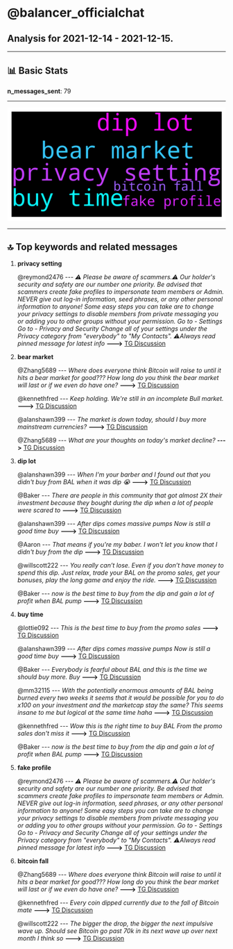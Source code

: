 # **@balancer_officialchat**
 ## Analysis for **2021-12-14** - **2021-12-15**.

---

## 📊 **Basic Stats**

**n_messages_sent**: 79

---
![wordcloud](balancer_officialchat_1Days_wordcloud.png)

---


## 🔝 **Top keywords and related messages**

1. **privacy setting**

    @reymond2476 --- *⚠️ Please be aware of scammers.⚠️   Our holder's security and safety are our number one priority. Be advised that scammers create fake profiles to impersonate team members or Admin. NEVER give out log-in information, seed phrases, or any other personal information to anyone!   Some easy steps you can take are to change your privacy settings to disable members from private messaging you or adding you to other groups without your permission.  Go to - Settings Go to - Privacy and Security Change all of your settings under the Privacy category from "everybody" to "My Contacts".  ⚠️Always read pinned message for latest info* **--->** [TG Discussion](https://t.me/balancer_officialchat/13113)

2. **bear market**

    @Zhang5689 --- *Where does everyone think Bitcoin will raise to until it hits a bear market for good??? How long do you think the bear market will last or if we even do have one?* **--->** [TG Discussion](https://t.me/balancer_officialchat/13104)

    @kennethfred --- *Keep holding. We're still in an incomplete Bull market.* **--->** [TG Discussion](https://t.me/balancer_officialchat/13106)

    @alanshawn399 --- *The market is down today, should I buy more mainstream currencies?* **--->** [TG Discussion](https://t.me/balancer_officialchat/13024)

    @Zhang5689 --- *What are your thoughts on today's market decline?* **--->** [TG Discussion](https://t.me/balancer_officialchat/13023)

3. **dip lot**

    @alanshawn399 --- *When I'm your barber and I found out that you didn't buy from BAL when it was dip  😭* **--->** [TG Discussion](https://t.me/balancer_officialchat/13061)

    @Baker --- *There are people in this community that got almost 2X their investment because they bought during the dip when a lot of people were scared to* **--->** [TG Discussion](https://t.me/balancer_officialchat/13065)

    @alanshawn399 --- *After dips comes massive pumps Now is still a good time buy* **--->** [TG Discussion](https://t.me/balancer_officialchat/13069)

    @Aaron --- *That means if you're my baber. I won't let you know that I didn't buy from the dip* **--->** [TG Discussion](https://t.me/balancer_officialchat/13062)

    @willscott222 --- *You really can’t lose. Even if you don’t have money to spend this dip. Just relax, trade your BAL on the promo sales, get your bonuses, play the long game and enjoy the ride.* **--->** [TG Discussion](https://t.me/balancer_officialchat/13102)

    @Baker --- *now is the best time to buy from the dip and gain a lot of profit when BAL pump* **--->** [TG Discussion](https://t.me/balancer_officialchat/13135)

4. **buy time**

    @lottie092 --- *This is the best time to buy from the promo sales* **--->** [TG Discussion](https://t.me/balancer_officialchat/13008)

    @alanshawn399 --- *After dips comes massive pumps Now is still a good time buy* **--->** [TG Discussion](https://t.me/balancer_officialchat/13069)

    @Baker --- *Everybody is fearful about BAL and this is the time we should buy more. Buy* **--->** [TG Discussion](https://t.me/balancer_officialchat/13079)

    @mm32115 --- *With the potentially enormous amounts of BAL being burned every two weeks it seems that it would be possible for you to do x100 on your investment and the marketcap stay the same? This seems insane to me but logical at the same time haha* **--->** [TG Discussion](https://t.me/balancer_officialchat/13072)

    @kennethfred --- *Wow this is the right time to buy BAL  From the promo sales don't miss it* **--->** [TG Discussion](https://t.me/balancer_officialchat/13089)

    @Baker --- *now is the best time to buy from the dip and gain a lot of profit when BAL pump* **--->** [TG Discussion](https://t.me/balancer_officialchat/13135)

5. **fake profile**

    @reymond2476 --- *⚠️ Please be aware of scammers.⚠️   Our holder's security and safety are our number one priority. Be advised that scammers create fake profiles to impersonate team members or Admin. NEVER give out log-in information, seed phrases, or any other personal information to anyone!   Some easy steps you can take are to change your privacy settings to disable members from private messaging you or adding you to other groups without your permission.  Go to - Settings Go to - Privacy and Security Change all of your settings under the Privacy category from "everybody" to "My Contacts".  ⚠️Always read pinned message for latest info* **--->** [TG Discussion](https://t.me/balancer_officialchat/13113)

6. **bitcoin fall**

    @Zhang5689 --- *Where does everyone think Bitcoin will raise to until it hits a bear market for good??? How long do you think the bear market will last or if we even do have one?* **--->** [TG Discussion](https://t.me/balancer_officialchat/13104)

    @kennethfred --- *Every coin dipped currently due to the fall of Bitcoin mate* **--->** [TG Discussion](https://t.me/balancer_officialchat/13119)

    @willscott222 --- *The bigger the drop, the bigger the next impulsive wave up. Should see Bitcoin go past 70k in its next wave up over next month I think so* **--->** [TG Discussion](https://t.me/balancer_officialchat/13021)

